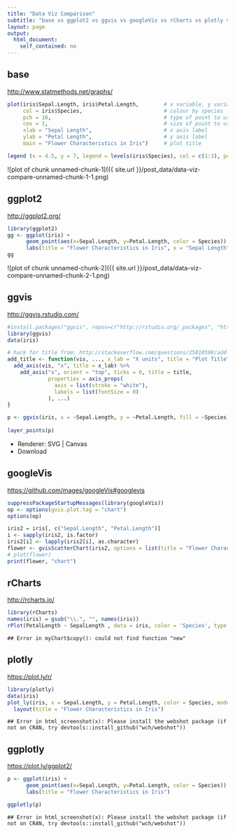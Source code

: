 ```yaml
---
title: "Data Viz Comparison"
subtitle: "base vs ggplot2 vs ggvis vs googleVis vs rCharts vs plotly vs ggplotly"
layout: page
output:
  html_document:
    self_contained: no
---
```




## base
<http://www.statmethods.net/graphs/>

```r
plot(iris$Sepal.Length, iris$Petal.Length,        # x variable, y variable
     col = iris$Species,                          # colour by species
     pch = 16,                                    # type of point to use
     cex = 1,                                     # size of point to use
     xlab = "Sepal Length",                       # x axis label
     ylab = "Petal Length",                       # y axis label
     main = "Flower Characteristics in Iris")     # plot title

legend (x = 4.5, y = 7, legend = levels(iris$Species), col = c(1:3), pch = 16)
```

![plot of chunk unnamed-chunk-1]({{ site.url }}/post_data/data-viz-compare-unnamed-chunk-1-1.png)

## ggplot2
<http://ggplot2.org/>

```r
library(ggplot2)
gg <- ggplot(iris) +
      geom_point(aes(x=Sepal.Length, y=Petal.Length, color = Species)) +
      labs(title = "Flower Characteristics in Iris", x = "Sepal Length", y = "Petal Length")
gg
```

![plot of chunk unnamed-chunk-2]({{ site.url }}/post_data/data-viz-compare-unnamed-chunk-2-1.png)

## ggvis
<http://ggvis.rstudio.com/>

```r
#install.packages("ggvis", repos=c("http://rstudio.org/_packages", "http://cran.rstudio.com")) 
library(ggvis)
data(iris)

# hack for title from: http://stackoverflow.com/questions/25018598/add-a-plot-title-to-ggvis
add_title <- function(vis, ..., x_lab = "X units", title = "Plot Title") {
  add_axis(vis, "x", title = x_lab) %>% 
    add_axis("x", orient = "top", ticks = 0, title = title,
             properties = axis_props(
               axis = list(stroke = "white"),
               labels = list(fontSize = 0)
             ), ...)
}

p <- ggvis(iris, x = ~Sepal.Length, y = ~Petal.Length, fill = ~Species) %>% add_title(title = "Flower Characteristics in Iris", 
                                                                                      x_lab = "Sepal.Length")
layer_points(p)
```

<!--html_preserve--><div id="plot_id785665603-container" class="ggvis-output-container">
<div id="plot_id785665603" class="ggvis-output"></div>
<div class="plot-gear-icon">
<nav class="ggvis-control">
<a class="ggvis-dropdown-toggle" title="Controls" onclick="return false;"></a>
<ul class="ggvis-dropdown">
<li>
Renderer: 
<a id="plot_id785665603_renderer_svg" class="ggvis-renderer-button" onclick="return false;" data-plot-id="plot_id785665603" data-renderer="svg">SVG</a>
 | 
<a id="plot_id785665603_renderer_canvas" class="ggvis-renderer-button" onclick="return false;" data-plot-id="plot_id785665603" data-renderer="canvas">Canvas</a>
</li>
<li>
<a id="plot_id785665603_download" class="ggvis-download" data-plot-id="plot_id785665603">Download</a>
</li>
</ul>
</nav>
</div>
</div>
<script type="text/javascript">
var plot_id785665603_spec = {
  "data": [
    {
      "name": "iris0",
      "format": {
        "type": "csv",
        "parse": {
          "Sepal.Length": "number",
          "Petal.Length": "number"
        }
      },
      "values": "\"Sepal.Length\",\"Petal.Length\",\"Species\"\n5.1,1.4,\"setosa\"\n4.9,1.4,\"setosa\"\n4.7,1.3,\"setosa\"\n4.6,1.5,\"setosa\"\n5,1.4,\"setosa\"\n5.4,1.7,\"setosa\"\n4.6,1.4,\"setosa\"\n5,1.5,\"setosa\"\n4.4,1.4,\"setosa\"\n4.9,1.5,\"setosa\"\n5.4,1.5,\"setosa\"\n4.8,1.6,\"setosa\"\n4.8,1.4,\"setosa\"\n4.3,1.1,\"setosa\"\n5.8,1.2,\"setosa\"\n5.7,1.5,\"setosa\"\n5.4,1.3,\"setosa\"\n5.1,1.4,\"setosa\"\n5.7,1.7,\"setosa\"\n5.1,1.5,\"setosa\"\n5.4,1.7,\"setosa\"\n5.1,1.5,\"setosa\"\n4.6,1,\"setosa\"\n5.1,1.7,\"setosa\"\n4.8,1.9,\"setosa\"\n5,1.6,\"setosa\"\n5,1.6,\"setosa\"\n5.2,1.5,\"setosa\"\n5.2,1.4,\"setosa\"\n4.7,1.6,\"setosa\"\n4.8,1.6,\"setosa\"\n5.4,1.5,\"setosa\"\n5.2,1.5,\"setosa\"\n5.5,1.4,\"setosa\"\n4.9,1.5,\"setosa\"\n5,1.2,\"setosa\"\n5.5,1.3,\"setosa\"\n4.9,1.4,\"setosa\"\n4.4,1.3,\"setosa\"\n5.1,1.5,\"setosa\"\n5,1.3,\"setosa\"\n4.5,1.3,\"setosa\"\n4.4,1.3,\"setosa\"\n5,1.6,\"setosa\"\n5.1,1.9,\"setosa\"\n4.8,1.4,\"setosa\"\n5.1,1.6,\"setosa\"\n4.6,1.4,\"setosa\"\n5.3,1.5,\"setosa\"\n5,1.4,\"setosa\"\n7,4.7,\"versicolor\"\n6.4,4.5,\"versicolor\"\n6.9,4.9,\"versicolor\"\n5.5,4,\"versicolor\"\n6.5,4.6,\"versicolor\"\n5.7,4.5,\"versicolor\"\n6.3,4.7,\"versicolor\"\n4.9,3.3,\"versicolor\"\n6.6,4.6,\"versicolor\"\n5.2,3.9,\"versicolor\"\n5,3.5,\"versicolor\"\n5.9,4.2,\"versicolor\"\n6,4,\"versicolor\"\n6.1,4.7,\"versicolor\"\n5.6,3.6,\"versicolor\"\n6.7,4.4,\"versicolor\"\n5.6,4.5,\"versicolor\"\n5.8,4.1,\"versicolor\"\n6.2,4.5,\"versicolor\"\n5.6,3.9,\"versicolor\"\n5.9,4.8,\"versicolor\"\n6.1,4,\"versicolor\"\n6.3,4.9,\"versicolor\"\n6.1,4.7,\"versicolor\"\n6.4,4.3,\"versicolor\"\n6.6,4.4,\"versicolor\"\n6.8,4.8,\"versicolor\"\n6.7,5,\"versicolor\"\n6,4.5,\"versicolor\"\n5.7,3.5,\"versicolor\"\n5.5,3.8,\"versicolor\"\n5.5,3.7,\"versicolor\"\n5.8,3.9,\"versicolor\"\n6,5.1,\"versicolor\"\n5.4,4.5,\"versicolor\"\n6,4.5,\"versicolor\"\n6.7,4.7,\"versicolor\"\n6.3,4.4,\"versicolor\"\n5.6,4.1,\"versicolor\"\n5.5,4,\"versicolor\"\n5.5,4.4,\"versicolor\"\n6.1,4.6,\"versicolor\"\n5.8,4,\"versicolor\"\n5,3.3,\"versicolor\"\n5.6,4.2,\"versicolor\"\n5.7,4.2,\"versicolor\"\n5.7,4.2,\"versicolor\"\n6.2,4.3,\"versicolor\"\n5.1,3,\"versicolor\"\n5.7,4.1,\"versicolor\"\n6.3,6,\"virginica\"\n5.8,5.1,\"virginica\"\n7.1,5.9,\"virginica\"\n6.3,5.6,\"virginica\"\n6.5,5.8,\"virginica\"\n7.6,6.6,\"virginica\"\n4.9,4.5,\"virginica\"\n7.3,6.3,\"virginica\"\n6.7,5.8,\"virginica\"\n7.2,6.1,\"virginica\"\n6.5,5.1,\"virginica\"\n6.4,5.3,\"virginica\"\n6.8,5.5,\"virginica\"\n5.7,5,\"virginica\"\n5.8,5.1,\"virginica\"\n6.4,5.3,\"virginica\"\n6.5,5.5,\"virginica\"\n7.7,6.7,\"virginica\"\n7.7,6.9,\"virginica\"\n6,5,\"virginica\"\n6.9,5.7,\"virginica\"\n5.6,4.9,\"virginica\"\n7.7,6.7,\"virginica\"\n6.3,4.9,\"virginica\"\n6.7,5.7,\"virginica\"\n7.2,6,\"virginica\"\n6.2,4.8,\"virginica\"\n6.1,4.9,\"virginica\"\n6.4,5.6,\"virginica\"\n7.2,5.8,\"virginica\"\n7.4,6.1,\"virginica\"\n7.9,6.4,\"virginica\"\n6.4,5.6,\"virginica\"\n6.3,5.1,\"virginica\"\n6.1,5.6,\"virginica\"\n7.7,6.1,\"virginica\"\n6.3,5.6,\"virginica\"\n6.4,5.5,\"virginica\"\n6,4.8,\"virginica\"\n6.9,5.4,\"virginica\"\n6.7,5.6,\"virginica\"\n6.9,5.1,\"virginica\"\n5.8,5.1,\"virginica\"\n6.8,5.9,\"virginica\"\n6.7,5.7,\"virginica\"\n6.7,5.2,\"virginica\"\n6.3,5,\"virginica\"\n6.5,5.2,\"virginica\"\n6.2,5.4,\"virginica\"\n5.9,5.1,\"virginica\""
    },
    {
      "name": "scale/fill",
      "format": {
        "type": "csv",
        "parse": {}
      },
      "values": "\"domain\"\n\"setosa\"\n\"versicolor\"\n\"virginica\""
    },
    {
      "name": "scale/x",
      "format": {
        "type": "csv",
        "parse": {
          "domain": "number"
        }
      },
      "values": "\"domain\"\n4.12\n8.08"
    },
    {
      "name": "scale/y",
      "format": {
        "type": "csv",
        "parse": {
          "domain": "number"
        }
      },
      "values": "\"domain\"\n0.705\n7.195"
    }
  ],
  "scales": [
    {
      "name": "fill",
      "type": "ordinal",
      "domain": {
        "data": "scale/fill",
        "field": "data.domain"
      },
      "points": true,
      "sort": false,
      "range": "category10"
    },
    {
      "name": "x",
      "domain": {
        "data": "scale/x",
        "field": "data.domain"
      },
      "zero": false,
      "nice": false,
      "clamp": false,
      "range": "width"
    },
    {
      "name": "y",
      "domain": {
        "data": "scale/y",
        "field": "data.domain"
      },
      "zero": false,
      "nice": false,
      "clamp": false,
      "range": "height"
    }
  ],
  "marks": [
    {
      "type": "symbol",
      "properties": {
        "update": {
          "size": {
            "value": 50
          },
          "x": {
            "scale": "x",
            "field": "data.Sepal\\.Length"
          },
          "y": {
            "scale": "y",
            "field": "data.Petal\\.Length"
          },
          "fill": {
            "scale": "fill",
            "field": "data.Species"
          }
        },
        "ggvis": {
          "data": {
            "value": "iris0"
          }
        }
      },
      "from": {
        "data": "iris0"
      }
    }
  ],
  "legends": [
    {
      "orient": "right",
      "fill": "fill",
      "title": "Species"
    }
  ],
  "axes": [
    {
      "type": "x",
      "scale": "x",
      "orient": "bottom",
      "title": "Sepal.Length",
      "layer": "back",
      "grid": true
    },
    {
      "type": "x",
      "scale": "x",
      "orient": "top",
      "title": "Flower Characteristics in Iris",
      "ticks": 0,
      "layer": "back",
      "grid": true,
      "properties": {
        "labels": {
          "fontSize": {
            "value": 0
          }
        },
        "axis": {
          "stroke": {
            "value": "white"
          }
        }
      }
    },
    {
      "type": "y",
      "scale": "y",
      "orient": "left",
      "layer": "back",
      "grid": true,
      "title": "Petal.Length"
    }
  ],
  "padding": null,
  "ggvis_opts": {
    "keep_aspect": false,
    "resizable": true,
    "padding": {},
    "duration": 250,
    "renderer": "svg",
    "hover_duration": 0,
    "width": 504,
    "height": 504
  },
  "handlers": null
};
ggvis.getPlot("plot_id785665603").parseSpec(plot_id785665603_spec);
</script><!--/html_preserve-->

## googleVis
<https://github.com/mages/googleVis#googlevis>

```r
suppressPackageStartupMessages(library(googleVis))
op <- options(gvis.plot.tag = "chart")
options(op)

iris2 = iris[, c("Sepal.Length", "Petal.Length")]
i <- sapply(iris2, is.factor)
iris2[i] <- lapply(iris2[i], as.character)
flower <- gvisScatterChart(iris2, options = list(title = "Flower Characteristics in Iris"))
# plot(flower)
print(flower, "chart")
```

<!-- ScatterChart generated in R 3.3.1 by googleVis 0.6.0 package -->
<!-- Thu Aug  4 10:27:56 2016 -->


<!-- jsHeader -->
<script type="text/javascript">
 
// jsData 
function gvisDataScatterChartIDc3446d5a862 () {
var data = new google.visualization.DataTable();
var datajson =
[
 [
 5.1,
1.4 
],
[
 4.9,
1.4 
],
[
 4.7,
1.3 
],
[
 4.6,
1.5 
],
[
 5,
1.4 
],
[
 5.4,
1.7 
],
[
 4.6,
1.4 
],
[
 5,
1.5 
],
[
 4.4,
1.4 
],
[
 4.9,
1.5 
],
[
 5.4,
1.5 
],
[
 4.8,
1.6 
],
[
 4.8,
1.4 
],
[
 4.3,
1.1 
],
[
 5.8,
1.2 
],
[
 5.7,
1.5 
],
[
 5.4,
1.3 
],
[
 5.1,
1.4 
],
[
 5.7,
1.7 
],
[
 5.1,
1.5 
],
[
 5.4,
1.7 
],
[
 5.1,
1.5 
],
[
 4.6,
1 
],
[
 5.1,
1.7 
],
[
 4.8,
1.9 
],
[
 5,
1.6 
],
[
 5,
1.6 
],
[
 5.2,
1.5 
],
[
 5.2,
1.4 
],
[
 4.7,
1.6 
],
[
 4.8,
1.6 
],
[
 5.4,
1.5 
],
[
 5.2,
1.5 
],
[
 5.5,
1.4 
],
[
 4.9,
1.5 
],
[
 5,
1.2 
],
[
 5.5,
1.3 
],
[
 4.9,
1.4 
],
[
 4.4,
1.3 
],
[
 5.1,
1.5 
],
[
 5,
1.3 
],
[
 4.5,
1.3 
],
[
 4.4,
1.3 
],
[
 5,
1.6 
],
[
 5.1,
1.9 
],
[
 4.8,
1.4 
],
[
 5.1,
1.6 
],
[
 4.6,
1.4 
],
[
 5.3,
1.5 
],
[
 5,
1.4 
],
[
 7,
4.7 
],
[
 6.4,
4.5 
],
[
 6.9,
4.9 
],
[
 5.5,
4 
],
[
 6.5,
4.6 
],
[
 5.7,
4.5 
],
[
 6.3,
4.7 
],
[
 4.9,
3.3 
],
[
 6.6,
4.6 
],
[
 5.2,
3.9 
],
[
 5,
3.5 
],
[
 5.9,
4.2 
],
[
 6,
4 
],
[
 6.1,
4.7 
],
[
 5.6,
3.6 
],
[
 6.7,
4.4 
],
[
 5.6,
4.5 
],
[
 5.8,
4.1 
],
[
 6.2,
4.5 
],
[
 5.6,
3.9 
],
[
 5.9,
4.8 
],
[
 6.1,
4 
],
[
 6.3,
4.9 
],
[
 6.1,
4.7 
],
[
 6.4,
4.3 
],
[
 6.6,
4.4 
],
[
 6.8,
4.8 
],
[
 6.7,
5 
],
[
 6,
4.5 
],
[
 5.7,
3.5 
],
[
 5.5,
3.8 
],
[
 5.5,
3.7 
],
[
 5.8,
3.9 
],
[
 6,
5.1 
],
[
 5.4,
4.5 
],
[
 6,
4.5 
],
[
 6.7,
4.7 
],
[
 6.3,
4.4 
],
[
 5.6,
4.1 
],
[
 5.5,
4 
],
[
 5.5,
4.4 
],
[
 6.1,
4.6 
],
[
 5.8,
4 
],
[
 5,
3.3 
],
[
 5.6,
4.2 
],
[
 5.7,
4.2 
],
[
 5.7,
4.2 
],
[
 6.2,
4.3 
],
[
 5.1,
3 
],
[
 5.7,
4.1 
],
[
 6.3,
6 
],
[
 5.8,
5.1 
],
[
 7.1,
5.9 
],
[
 6.3,
5.6 
],
[
 6.5,
5.8 
],
[
 7.6,
6.6 
],
[
 4.9,
4.5 
],
[
 7.3,
6.3 
],
[
 6.7,
5.8 
],
[
 7.2,
6.1 
],
[
 6.5,
5.1 
],
[
 6.4,
5.3 
],
[
 6.8,
5.5 
],
[
 5.7,
5 
],
[
 5.8,
5.1 
],
[
 6.4,
5.3 
],
[
 6.5,
5.5 
],
[
 7.7,
6.7 
],
[
 7.7,
6.9 
],
[
 6,
5 
],
[
 6.9,
5.7 
],
[
 5.6,
4.9 
],
[
 7.7,
6.7 
],
[
 6.3,
4.9 
],
[
 6.7,
5.7 
],
[
 7.2,
6 
],
[
 6.2,
4.8 
],
[
 6.1,
4.9 
],
[
 6.4,
5.6 
],
[
 7.2,
5.8 
],
[
 7.4,
6.1 
],
[
 7.9,
6.4 
],
[
 6.4,
5.6 
],
[
 6.3,
5.1 
],
[
 6.1,
5.6 
],
[
 7.7,
6.1 
],
[
 6.3,
5.6 
],
[
 6.4,
5.5 
],
[
 6,
4.8 
],
[
 6.9,
5.4 
],
[
 6.7,
5.6 
],
[
 6.9,
5.1 
],
[
 5.8,
5.1 
],
[
 6.8,
5.9 
],
[
 6.7,
5.7 
],
[
 6.7,
5.2 
],
[
 6.3,
5 
],
[
 6.5,
5.2 
],
[
 6.2,
5.4 
],
[
 5.9,
5.1 
] 
];
data.addColumn('number','Sepal.Length');
data.addColumn('number','Petal.Length');
data.addRows(datajson);
return(data);
}
 
// jsDrawChart
function drawChartScatterChartIDc3446d5a862() {
var data = gvisDataScatterChartIDc3446d5a862();
var options = {};
options["allowHtml"] = [true];
options["title"] = ["Flower Characteristics in Iris"];

    var chart = new google.visualization.ScatterChart(
    document.getElementById('ScatterChartIDc3446d5a862')
    );
    chart.draw(data,options);
    

}
  
 
// jsDisplayChart
(function() {
var pkgs = window.__gvisPackages = window.__gvisPackages || [];
var callbacks = window.__gvisCallbacks = window.__gvisCallbacks || [];
var chartid = "corechart";
  
// Manually see if chartid is in pkgs (not all browsers support Array.indexOf)
var i, newPackage = true;
for (i = 0; newPackage && i < pkgs.length; i++) {
if (pkgs[i] === chartid)
newPackage = false;
}
if (newPackage)
  pkgs.push(chartid);
  
// Add the drawChart function to the global list of callbacks
callbacks.push(drawChartScatterChartIDc3446d5a862);
})();
function displayChartScatterChartIDc3446d5a862() {
  var pkgs = window.__gvisPackages = window.__gvisPackages || [];
  var callbacks = window.__gvisCallbacks = window.__gvisCallbacks || [];
  window.clearTimeout(window.__gvisLoad);
  // The timeout is set to 100 because otherwise the container div we are
  // targeting might not be part of the document yet
  window.__gvisLoad = setTimeout(function() {
  var pkgCount = pkgs.length;
  google.load("visualization", "1", { packages:pkgs, callback: function() {
  if (pkgCount != pkgs.length) {
  // Race condition where another setTimeout call snuck in after us; if
  // that call added a package, we must not shift its callback
  return;
}
while (callbacks.length > 0)
callbacks.shift()();
} });
}, 100);
}
 
// jsFooter
</script>
 
<!-- jsChart -->  
<script type="text/javascript" src="https://www.google.com/jsapi?callback=displayChartScatterChartIDc3446d5a862"></script>
 
<!-- divChart -->
  
<div id="ScatterChartIDc3446d5a862" 
  style="width: 500; height: automatic;">
</div>

## rCharts
<http://rcharts.io/>

```r
library(rCharts)
names(iris) = gsub("\\.", "", names(iris))
rPlot(PetalLength ~ SepalLength , data = iris, color = 'Species', type = 'point')
```

```
## Error in myChart$copy(): could not find function "new"
```

## plotly
<https://plot.ly/r/>

```r
library(plotly)
data(iris)
plot_ly(iris, x = Sepal.Length, y = Petal.Length, color = Species, mode = "markers") %>% 
  layout(title = "Flower Characteristics in Iris")
```

```
## Error in html_screenshot(x): Please install the webshot package (if not on CRAN, try devtools::install_github("wch/webshot"))
```

## ggplotly
<https://plot.ly/ggplot2/>

```r
p <- ggplot(iris) +
      geom_point(aes(x=Sepal.Length, y=Petal.Length, color = Species)) +
      labs(title = "Flower Characteristics in Iris")

ggplotly(p)
```

```
## Error in html_screenshot(x): Please install the webshot package (if not on CRAN, try devtools::install_github("wch/webshot"))
```

